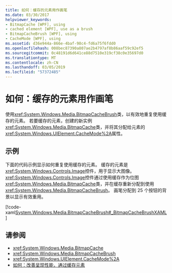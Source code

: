 ```yaml
---
title: 如何：缓存的元素用作画笔
ms.date: 03/30/2017
helpviewer_keywords:
- BitmapCache [WPF], using
- cached element [WPF], use as a brush
- BitmapCacheBrush [WPF], using
- CacheMode [WPF], using
ms.assetid: d36e944a-866e-4baf-98c4-fd6a75f6fdd0
ms.openlocfilehash: 008bec87390a807ae2b4797af8b86aaf59c92ef5
ms.sourcegitcommit: 0c48191d6d641ce88d7510e319cf38c0e35697d0
ms.translationtype: MT
ms.contentlocale: zh-CN
ms.lasthandoff: 03/05/2019
ms.locfileid: "57372485"
---
```

# <a name="how-to-use-a-cached-element-as-a-brush"></a>如何：缓存的元素用作画笔
使用<xref:System.Windows.Media.BitmapCacheBrush>类，以有效地重复使用缓存的元素。 若要缓存的元素，创建的新实例<xref:System.Windows.Media.BitmapCache>类，并将其分配给元素的<xref:System.Windows.UIElement.CacheMode%2A>属性。  
  
## <a name="example"></a>示例  
 下面的代码示例显示如何重复使用缓存的元素。 缓存的元素是<xref:System.Windows.Controls.Image>控件，用于显示大图像。 <xref:System.Windows.Controls.Image>控件通过使用缓存作为位图<xref:System.Windows.Media.BitmapCache>类，并在缓存重新分配到使用<xref:System.Windows.Media.BitmapCacheBrush>。 画笔分配到 25 个按钮的背景以显示有效重用。  
  
 [!code-xaml[System.Windows.Media.BitmapCacheBrush#_BitmapCacheBrushXAML](~/samples/snippets/csharp/VS_Snippets_Wpf/system.windows.media.bitmapcachebrush/cs/window1.xaml#_bitmapcachebrushxaml)]  
  
## <a name="see-also"></a>请参阅
- <xref:System.Windows.Media.BitmapCache>
- <xref:System.Windows.Media.BitmapCacheBrush>
- <xref:System.Windows.UIElement.CacheMode%2A>
- [如何：改善呈现性能，通过缓存元素](how-to-improve-rendering-performance-by-caching-an-element.md)
